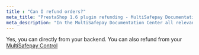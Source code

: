 ```yaml
---
title : "Can I refund orders?"
meta_title: "PrestaShop 1.6 plugin refunding - MultiSafepay Documentation Center"
meta_description: "In the MultiSafepay Documentation Center all relevant information regarding our Plugins and API. As well as Support pages for Payment Method, Tools and General Questions. You can also find the contact details of our Support Team and Integration Team."
---
```

Yes, you can directly from your backend.
You can also refund from your [MultiSafepay Control](https://merchant.multisafepay.com)
